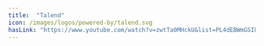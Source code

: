 ```yaml
---
title:  "Talend"
icon: /images/logos/powered-by/talend.svg
hasLink: "https://www.youtube.com/watch?v=zwtTa0MHckU&list=PL4dEBWmGSIU9OkXQU2OAXmITPLhiMSPRp&index=17"
---
```

<!--
Licensed under the Apache License, Version 2.0 (the "License");
you may not use this file except in compliance with the License.
You may obtain a copy of the License at

http://www.apache.org/licenses/LICENSE-2.0

Unless required by applicable law or agreed to in writing, software
distributed under the License is distributed on an "AS IS" BASIS,
WITHOUT WARRANTIES OR CONDITIONS OF ANY KIND, either express or implied.
See the License for the specific language governing permissions and
limitations under the License.
-->
